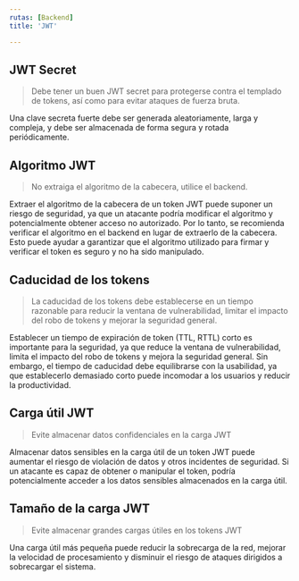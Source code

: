```yaml
---
rutas: [Backend]
title: 'JWT'

---
```


## JWT Secret
> Debe tener un buen JWT secret para protegerse contra el templado de tokens, así como para evitar ataques de fuerza bruta.

Una clave secreta fuerte debe ser generada aleatoriamente, larga y compleja, y debe ser almacenada de forma segura y rotada periódicamente.

## Algoritmo JWT
> No extraiga el algoritmo de la cabecera, utilice el backend.

Extraer el algoritmo de la cabecera de un token JWT puede suponer un riesgo de seguridad, ya que un atacante podría modificar el algoritmo y potencialmente obtener acceso no autorizado. Por lo tanto, se recomienda verificar el algoritmo en el backend en lugar de extraerlo de la cabecera. Esto puede ayudar a garantizar que el algoritmo utilizado para firmar y verificar el token es seguro y no ha sido manipulado.

## Caducidad de los tokens
> La caducidad de los tokens debe establecerse en un tiempo razonable para reducir la ventana de vulnerabilidad, limitar el impacto del robo de tokens y mejorar la seguridad general.

Establecer un tiempo de expiración de token (TTL, RTTL) corto es importante para la seguridad, ya que reduce la ventana de vulnerabilidad, limita el impacto del robo de tokens y mejora la seguridad general. Sin embargo, el tiempo de caducidad debe equilibrarse con la usabilidad, ya que establecerlo demasiado corto puede incomodar a los usuarios y reducir la productividad.

## Carga útil JWT
> Evite almacenar datos confidenciales en la carga JWT

Almacenar datos sensibles en la carga útil de un token JWT puede aumentar el riesgo de violación de datos y otros incidentes de seguridad. Si un atacante es capaz de obtener o manipular el token, podría potencialmente acceder a los datos sensibles almacenados en la carga útil.

## Tamaño de la carga JWT
> Evite almacenar grandes cargas útiles en los tokens JWT

Una carga útil más pequeña puede reducir la sobrecarga de la red, mejorar la velocidad de procesamiento y disminuir el riesgo de ataques dirigidos a sobrecargar el sistema.